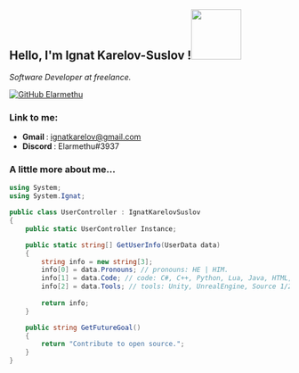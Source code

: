 <h2> Hello, I'm Ignat Karelov-Suslov !<img src="https://media.giphy.com/media/mGcNjsfWAjY5AEZNw6/giphy.gif" width="90"> </h2>
<p><em> Software Developer at freelance. </em></p>

[![GitHub Elarmethu](https://img.shields.io/github/followers/elarmethu?label=follow&style=social)](https://github.com/Elarmethu)

### Link to me:
* <b> Gmail </b>: ignatkarelov@gmail.com
* <b> Discord </b>: Elarmethu#3937


### A little more about me... ###

```c#
using System;
using System.Ignat;

public class UserController : IgnatKarelovSuslov 
{
	public static UserController Instance;

	public static string[] GetUserInfo(UserData data)
	{
		string info = new string[3];
		info[0] = data.Pronouns; // pronouns: HE | HIM.
		info[1] = data.Code; // code: C#, C++, Python, Lua, Java, HTML, CSS.
		info[2] = data.Tools; // tools: Unity, UnrealEngine, Source 1/2, Styled-Components, Node.
		
		return info;
	}

	public string GetFutureGoal()
	{
		return "Contribute to open source.";
	}
}
```
